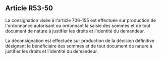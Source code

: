 Article R53-50
----
La consignation visée à l'article 706-155 est effectuée sur production de
l'ordonnance autorisant ou ordonnant la saisie des sommes et de tout document de
nature à justifier les droits et l'identité du demandeur.

La déconsignation est effectuée sur production de la décision définitive
désignant le bénéficiaire des sommes et de tout document de nature à justifier
les droits et l'identité du demandeur.
